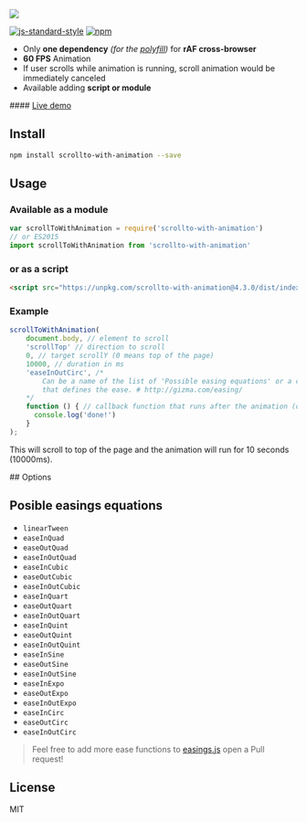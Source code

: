 ![](docs/Logo.png)

[![js-standard-style](https://img.shields.io/badge/code%20style-standard-brightgreen.svg)](http://standardjs.com/) [![npm](https://img.shields.io/npm/dm/localeval.svg)](https://www.npmjs.com/package/scrollto-with-animation)

- Only **one dependency** *(for the [polyfill](https://www.npmjs.com/package/animation-frame))* for **rAF cross-browser**
- **60 FPS** Animation
- If user scrolls while animation is running, scroll animation would be immediately canceled
- Available adding **script or module**

#### [Live demo](https://davesnx.github.io/scrollto-with-animation/docs/demo/index.html)

## Install

```bash
npm install scrollto-with-animation --save
```

## Usage

### Available as a module

```javascript
var scrollToWithAnimation = require('scrollto-with-animation')
// or ES2015
import scrollToWithAnimation from 'scrollto-with-animation'
```

### or as a script

```html
<script src="https://unpkg.com/scrollto-with-animation@4.3.0/dist/index.js"></script>
```

### Example

```javascript
scrollToWithAnimation(
    document.body, // element to scroll
    'scrollTop' // direction to scroll
    0, // target scrollY (0 means top of the page)
    10000, // duration in ms
    'easeInOutCirc', /*
        Can be a name of the list of 'Possible easing equations' or a callback
        that defines the ease. # http://gizma.com/easing/
    */
    function () { // callback function that runs after the animation (optional)
      console.log('done!')
    }
);
```

This will scroll to top of the page and the animation will run for 10 seconds (10000ms).


## Options

## Posible easings equations

- `linearTween`
- `easeInQuad`
- `easeOutQuad`
- `easeInOutQuad`
- `easeInCubic`
- `easeOutCubic`
- `easeInOutCubic`
- `easeInQuart`
- `easeOutQuart`
- `easeInOutQuart`
- `easeInQuint`
- `easeOutQuint`
- `easeInOutQuint`
- `easeInSine`
- `easeOutSine`
- `easeInOutSine`
- `easeInExpo`
- `easeOutExpo`
- `easeInOutExpo`
- `easeInCirc`
- `easeOutCirc`
- `easeInOutCirc`

> Feel free to add more ease functions to [easings.js](https://github.com/davesnx/scrollToWithAnimation/blob/master/src/easings.js) open a Pull request!

## License

MIT
